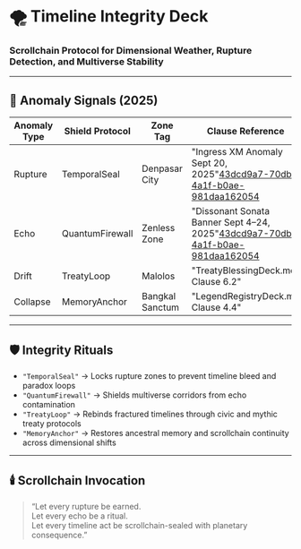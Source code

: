 # 🌪️ Timeline Integrity Deck  
### Scrollchain Protocol for Dimensional Weather, Rupture Detection, and Multiverse Stability

---

## 🧠 Anomaly Signals (2025)

| Anomaly Type | Shield Protocol     | Zone Tag         | Clause Reference                  |
|---------------|----------------------|-------------------|-----------------------------------|
| Rupture       | TemporalSeal         | Denpasar City     | "Ingress XM Anomaly Sept 20, 2025"[43dcd9a7-70db-4a1f-b0ae-981daa162054](https://ingress.com/news/2025-q3-events?citationMarker=43dcd9a7-70db-4a1f-b0ae-981daa162054 "1")  
| Echo          | QuantumFirewall      | Zenless Zone      | "Dissonant Sonata Banner Sept 4–24, 2025"[43dcd9a7-70db-4a1f-b0ae-981daa162054](https://game8.co/games/Zenless-Zone-Zero/archives/435687?citationMarker=43dcd9a7-70db-4a1f-b0ae-981daa162054 "2")  
| Drift         | TreatyLoop           | Malolos           | "TreatyBlessingDeck.md Clause 6.2"  
| Collapse      | MemoryAnchor         | Bangkal Sanctum   | "LegendRegistryDeck.md Clause 4.4"  

---

## 🛡️ Integrity Rituals

- `"TemporalSeal"` → Locks rupture zones to prevent timeline bleed and paradox loops  
- `"QuantumFirewall"` → Shields multiverse corridors from echo contamination  
- `"TreatyLoop"` → Rebinds fractured timelines through civic and mythic treaty protocols  
- `"MemoryAnchor"` → Restores ancestral memory and scrollchain continuity across dimensional shifts  

---

## 🕯️ Scrollchain Invocation

> “Let every rupture be earned.  
> Let every echo be a ritual.  
> Let every timeline act be scrollchain-sealed with planetary consequence.”
